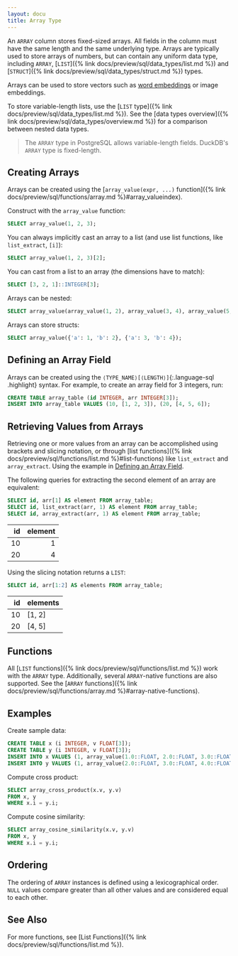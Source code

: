 ```yaml
---
layout: docu
title: Array Type
---
```


An `ARRAY` column stores fixed-sized arrays. All fields in the column must have the same length and the same underlying type. Arrays are typically used to store arrays of numbers, but can contain any uniform data type, including `ARRAY`, [`LIST`]({% link docs/preview/sql/data_types/list.md %}) and [`STRUCT`]({% link docs/preview/sql/data_types/struct.md %}) types.

Arrays can be used to store vectors such as [word embeddings](https://en.wikipedia.org/wiki/Word_embedding) or image embeddings.

To store variable-length lists, use the [`LIST` type]({% link docs/preview/sql/data_types/list.md %}). See the [data types overview]({% link docs/preview/sql/data_types/overview.md %}) for a comparison between nested data types.

> The `ARRAY` type in PostgreSQL allows variable-length fields. DuckDB's `ARRAY` type is fixed-length.

## Creating Arrays

Arrays can be created using the [`array_value(expr, ...)` function]({% link docs/preview/sql/functions/array.md %}#array_valueindex).

Construct with the `array_value` function:

```sql
SELECT array_value(1, 2, 3);
```

You can always implicitly cast an array to a list (and use list functions, like `list_extract`, `[i]`):

```sql
SELECT array_value(1, 2, 3)[2];
```

You can cast from a list to an array (the dimensions have to match):

```sql
SELECT [3, 2, 1]::INTEGER[3];
```

Arrays can be nested:

```sql
SELECT array_value(array_value(1, 2), array_value(3, 4), array_value(5, 6));
```

Arrays can store structs:

```sql
SELECT array_value({'a': 1, 'b': 2}, {'a': 3, 'b': 4});
```

## Defining an Array Field

Arrays can be created using the `⟨TYPE_NAME⟩[⟨LENGTH⟩]`{:.language-sql .highlight} syntax. For example, to create an array field for 3 integers, run:

```sql
CREATE TABLE array_table (id INTEGER, arr INTEGER[3]);
INSERT INTO array_table VALUES (10, [1, 2, 3]), (20, [4, 5, 6]);
```

## Retrieving Values from Arrays

Retrieving one or more values from an array can be accomplished using brackets and slicing notation, or through [list functions]({% link docs/preview/sql/functions/list.md %}#list-functions) like `list_extract` and `array_extract`. Using the example in [Defining an Array Field](#defining-an-array-field).

The following queries for extracting the second element of an array are equivalent:

```sql
SELECT id, arr[1] AS element FROM array_table;
SELECT id, list_extract(arr, 1) AS element FROM array_table;
SELECT id, array_extract(arr, 1) AS element FROM array_table;
```

| id | element |
|---:|--------:|
| 10 | 1       |
| 20 | 4       |

Using the slicing notation returns a `LIST`:

```sql
SELECT id, arr[1:2] AS elements FROM array_table;
```

| id | elements |
|---:|----------|
| 10 | [1, 2]   |
| 20 | [4, 5]   |

## Functions

All [`LIST` functions]({% link docs/preview/sql/functions/list.md %}) work with the `ARRAY` type. Additionally, several `ARRAY`-native functions are also supported.
See the [`ARRAY` functions]({% link docs/preview/sql/functions/array.md %}#array-native-functions).

## Examples

Create sample data:

```sql
CREATE TABLE x (i INTEGER, v FLOAT[3]);
CREATE TABLE y (i INTEGER, v FLOAT[3]);
INSERT INTO x VALUES (1, array_value(1.0::FLOAT, 2.0::FLOAT, 3.0::FLOAT));
INSERT INTO y VALUES (1, array_value(2.0::FLOAT, 3.0::FLOAT, 4.0::FLOAT));
```

Compute cross product:

```sql
SELECT array_cross_product(x.v, y.v)
FROM x, y
WHERE x.i = y.i;
```

Compute cosine similarity:

```sql
SELECT array_cosine_similarity(x.v, y.v)
FROM x, y
WHERE x.i = y.i;
```

## Ordering

The ordering of `ARRAY` instances is defined using a lexicographical order. `NULL` values compare greater than all other values and are considered equal to each other.

## See Also

For more functions, see [List Functions]({% link docs/preview/sql/functions/list.md %}).
